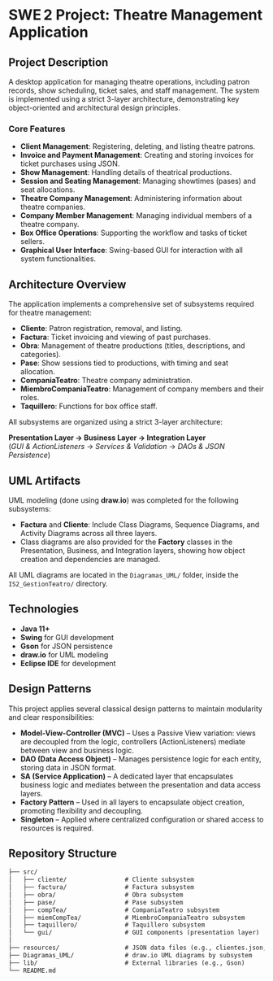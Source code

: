 # SWE 2 Project: Theatre Management Application

## Project Description
A desktop application for managing theatre operations, including patron records, show scheduling, ticket sales, and staff management. The system is implemented using a strict 3-layer architecture, demonstrating key object-oriented and architectural design principles.

### Core Features
- **Client Management**: Registering, deleting, and listing theatre patrons.
- **Invoice and Payment Management**: Creating and storing invoices for ticket purchases using JSON.
- **Show Management**: Handling details of theatrical productions.
- **Session and Seating Management**: Managing showtimes (pases) and seat allocations.
- **Theatre Company Management**: Administering information about theatre companies.
- **Company Member Management**: Managing individual members of a theatre company.
- **Box Office Operations**: Supporting the workflow and tasks of ticket sellers.
- **Graphical User Interface**: Swing-based GUI for interaction with all system functionalities.

## Architecture Overview
The application implements a comprehensive set of subsystems required for theatre management:

- **Cliente**: Patron registration, removal, and listing.
- **Factura**: Ticket invoicing and viewing of past purchases.
- **Obra**: Management of theatre productions (titles, descriptions, and categories).
- **Pase**: Show sessions tied to productions, with timing and seat allocation.
- **CompaniaTeatro**: Theatre company administration.
- **MiembroCompaniaTeatro**: Management of company members and their roles.
- **Taquillero**: Functions for box office staff.

All subsystems are organized using a strict 3-layer architecture:

**Presentation Layer → Business Layer → Integration Layer**  
(*GUI & ActionListeners* → *Services & Validation* → *DAOs & JSON Persistence*)

## UML Artifacts
UML modeling (done using **draw.io**) was completed for the following subsystems:
- **Factura** and **Cliente**: Include Class Diagrams, Sequence Diagrams, and Activity Diagrams across all three layers.
- Class diagrams are also provided for the **Factory** classes in the Presentation, Business, and Integration layers, showing how object creation and dependencies are managed.

All UML diagrams are located in the `Diagramas_UML/` folder, inside the `IS2_GestionTeatro/` directory.

## Technologies
- **Java 11+**
- **Swing** for GUI development
- **Gson** for JSON persistence
- **draw.io** for UML modeling
- **Eclipse IDE** for development

## Design Patterns
This project applies several classical design patterns to maintain modularity and clear responsibilities:

- **Model-View-Controller (MVC)** – Uses a Passive View variation: views are decoupled from the logic, controllers (ActionListeners) mediate between view and business logic.
- **DAO (Data Access Object)** – Manages persistence logic for each entity, storing data in JSON format.
- **SA (Service Application)** – A dedicated layer that encapsulates business logic and mediates between the presentation and data access layers.
- **Factory Pattern** – Used in all layers to encapsulate object creation, promoting flexibility and decoupling.
- **Singleton** – Applied where centralized configuration or shared access to resources is required.

## Repository Structure

```markdown
├── src/
│   ├── cliente/                # Cliente subsystem
│   ├── factura/                # Factura subsystem
│   ├── obra/                   # Obra subsystem
│   ├── pase/                   # Pase subsystem
│   ├── compTea/                # CompaniaTeatro subsystem
│   ├── miemCompTea/            # MiembroCompaniaTeatro subsystem
│   ├── taquillero/             # Taquillero subsystem
│   └── gui/                    # GUI components (presentation layer)
│
├── resources/                  # JSON data files (e.g., clientes.json, facturas.json)
├── Diagramas_UML/              # draw.io UML diagrams by subsystem
├── lib/                        # External libraries (e.g., Gson)
└── README.md
